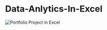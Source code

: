 # Data-Anlytics-In-Excel
![Portfolio Project in Excel](https://github.com/JamalTheAnalyst6/Data-Anlytics-In-Excel/assets/143570371/75995d3a-8223-4605-96d4-d15aefa25af3)
